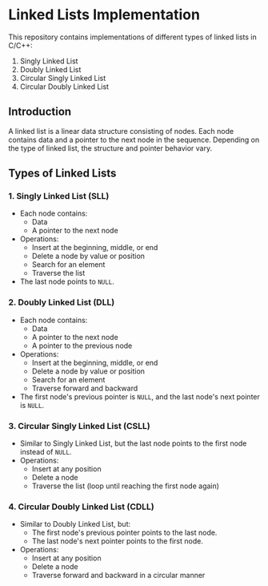 # Linked Lists Implementation

This repository contains implementations of different types of linked lists in C/C++:
1. Singly Linked List
2. Doubly Linked List
3. Circular Singly Linked List
4. Circular Doubly Linked List

## Introduction
A linked list is a linear data structure consisting of nodes. Each node contains data and a pointer to the next node in the sequence. Depending on the type of linked list, the structure and pointer behavior vary.

## Types of Linked Lists

### 1. Singly Linked List (SLL)
- Each node contains:
  - Data
  - A pointer to the next node
- Operations:
  - Insert at the beginning, middle, or end
  - Delete a node by value or position
  - Search for an element
  - Traverse the list
- The last node points to `NULL`.

### 2. Doubly Linked List (DLL)
- Each node contains:
  - Data
  - A pointer to the next node
  - A pointer to the previous node
- Operations:
  - Insert at the beginning, middle, or end
  - Delete a node by value or position
  - Search for an element
  - Traverse forward and backward
- The first node's previous pointer is `NULL`, and the last node's next pointer is `NULL`.

### 3. Circular Singly Linked List (CSLL)
- Similar to Singly Linked List, but the last node points to the first node instead of `NULL`.
- Operations:
  - Insert at any position
  - Delete a node
  - Traverse the list (loop until reaching the first node again)

### 4. Circular Doubly Linked List (CDLL)
- Similar to Doubly Linked List, but:
  - The first node's previous pointer points to the last node.
  - The last node's next pointer points to the first node.
- Operations:
  - Insert at any position
  - Delete a node
  - Traverse forward and backward in a circular manner
